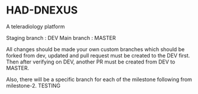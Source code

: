 # HAD-DNEXUS
A teleradiology platform

Staging branch : DEV
Main branch : MASTER

All changes should be made your own custom branches which should be forked from dev, updated and pull request must be created to the DEV first.
Then after verifying on DEV, another PR must be created from DEV to MASTER.

Also, there will be a specific branch for each of the milestone following from milestone-2.
TESTING
